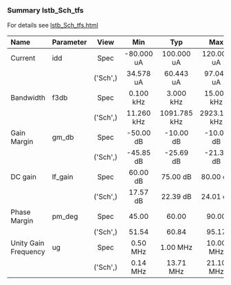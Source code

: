 ### Summary lstb_Sch_tfs

For details see <a href='lstb_Sch_tfs.html'>lstb_Sch_tfs.html</a>

|**Name**|**Parameter**|**View**|**Min** | **Typ** | **Max**|
|:---|:---|:---:|:---:|:---:|:---:|
|Current|idd | Spec | -80.000 uA | 100.000 uA | 120.000 uA |
| | | ('Sch',)|34.578 uA | 60.443 uA | 97.046 uA |
|Bandwidth|f3db | Spec | 0.100 kHz | 3.000 kHz | 15.000 kHz |
| | | ('Sch',)|11.260 kHz | 1091.785 kHz | 2923.194 kHz |
|Gain Margin|gm\_db | Spec | -50.00 dB | -10.00 dB | -10.00 dB |
| | | ('Sch',)|-45.85 dB | -25.69 dB | -21.37 dB |
|DC gain|lf\_gain | Spec | 60.00 dB | 75.00 dB | 80.00 dB |
| | | ('Sch',)|17.57 dB | 22.39 dB | 24.01 dB |
|Phase Margin|pm\_deg | Spec | 45.00  | 60.00  | 90.00  |
| | | ('Sch',)|51.54  | 60.84  | 95.17  |
|Unity Gain Frequency|ug | Spec | 0.50 MHz | 1.00 MHz | 10.00 MHz |
| | | ('Sch',)|0.14 MHz | 13.71 MHz | 21.10 MHz |
